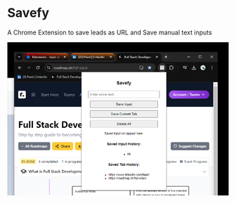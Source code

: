 # Savefy
A Chrome Extension to save leads as URL and Save manual text inputs

![userDisplay](userDisplay.png)
